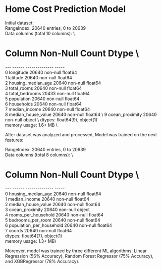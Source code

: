 # Home Cost Prediction Model

Initial dataset: \
RangeIndex: 20640 entries, 0 to 20639 \
Data columns (total 10 columns): \
 #   Column              Non-Null Count  Dtype  \
---  ------              --------------  -----  \
 0   longitude           20640 non-null  float64 \
 1   latitude            20640 non-null  float64 \
 2   housing_median_age  20640 non-null  float64 \
 3   total_rooms         20640 non-null  float64 \
 4   total_bedrooms      20433 non-null  float64 \
 5   population          20640 non-null  float64 \
 6   households          20640 non-null  float64 \
 7   median_income       20640 non-null  float64 \
 8   median_house_value  20640 non-null  float64 \ 
 9   ocean_proximity     20640 non-null  object \ 
dtypes: float64(9), object(1) \
memory usage: 1.6+ MB \


After dataset was analyzed and processed, Model was trained on the next features:

RangeIndex: 20640 entries, 0 to 20639 \
Data columns (total 8 columns): \
 #   Column                    Non-Null Count  Dtype  \
---  ------                    --------------  -----  \
 0   housing_median_age        20640 non-null  float64 \
 1   median_income             20640 non-null  float64\
 2   median_house_value        20640 non-null  float64\
 3   ocean_proximity           20640 non-null  object \
 4   rooms_per_household       20640 non-null  float64\
 5   bedrooms_per_room         20640 non-null  float64\
 6   population_per_household  20640 non-null  float64\
 7   coords                    20640 non-null  float64\
dtypes: float64(7), object(1)\
memory usage: 1.3+ MB\

Moreover, model was trained by three different ML algorithms: Linear Regression (56% Accuracy), Random Forest Regressor (75% Accuracy), and XGBRegressor (78% Accuracy).

